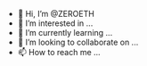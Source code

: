 - 👋 Hi, I’m @ZEROETH
- 👀 I’m interested in ...
- 🌱 I’m currently learning ...
- 💞️ I’m looking to collaborate on ...
- 📫 How to reach me ...

<!---
Kelvincrypt/Kelvincrypt is a ✨ special ✨ repository because its `README.md` (this file) appears on your GitHub profile.
You can click the Preview link to take a look at your changes.
--->
